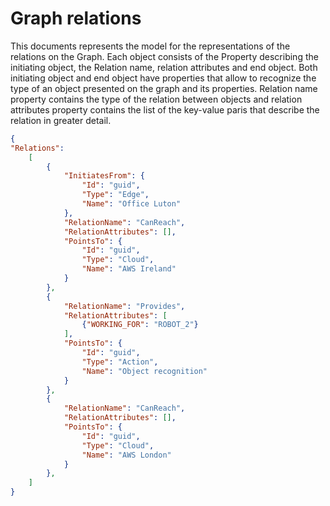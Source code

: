 # Graph relations

This documents represents the model for the representations of the relations on the Graph. 
Each object consists of the Property describing the initiating object, the Relation name, relation attributes and end object. 
Both initiating object and end object have properties that allow to recognize the type of an object presented on the graph and its properties. 
Relation name property contains the type of the relation between objects and relation attributes property contains the list of the key-value paris that describe the relation in greater detail.
```json
{
"Relations":
    [
        {   
            "InitiatesFrom": {
                "Id": "guid",
                "Type": "Edge",
                "Name": "Office Luton"
            },
            "RelationName": "CanReach",
            "RelationAttributes": [],
            "PointsTo": {
                "Id": "guid",
                "Type": "Cloud",
                "Name": "AWS Ireland"
            }
        },
        {
            "RelationName": "Provides",
            "RelationAttributes": [
                {"WORKING_FOR": "ROBOT_2"}
            ],
            "PointsTo": {
                "Id": "guid",
                "Type": "Action",
                "Name": "Object recognition"
            }
        },
        {
            "RelationName": "CanReach",
            "RelationAttributes": [],
            "PointsTo": {
                "Id": "guid",
                "Type": "Cloud",
                "Name": "AWS London"
            }
        },
    ]
}

```